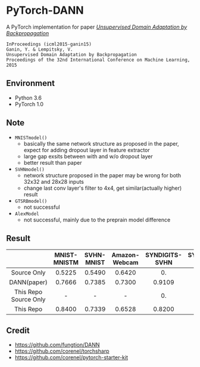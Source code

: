 # PyTorch-DANN

A PyTorch implementation for paper *[Unsupervised Domain Adaptation by Backpropagation](http://sites.skoltech.ru/compvision/projects/grl/)*

    InProceedings (icml2015-ganin15)
    Ganin, Y. & Lempitsky, V.
    Unsupervised Domain Adaptation by Backpropagation
    Proceedings of the 32nd International Conference on Machine Learning, 2015

## Environment

- Python 3.6
- PyTorch 1.0

## Note

- `MNISTmodel()`
    - basically the same network structure as proposed in the paper, expect for adding dropout layer in feature extractor
    - large gap exsits between with and w/o dropout layer
    - better result than paper
- `SVHNmodel()`
    - network structure proposed in the paper may be wrong for both 32x32 and 28x28 inputs
    - change last conv layer's filter to 4x4, get similar(actually higher) result
- `GTSRBmodel()`
    - not successful
- `AlexModel`
    - not successful, mainly due to the preprain model difference

## Result

|                      | MNIST-MNISTM   | SVHN-MNIST | Amazon-Webcam | SYNDIGITS-SVHN | SYNSIGNS-GTSRB |
| :------------------: | :------------: | :--------: | :-----------: |:-------------: |:-------------: |
| Source Only          |   0.5225       |  0.5490    |  0.6420       | 0.             | 0.             |
| DANN(paper)          |   0.7666       |  0.7385    |  0.7300       | 0.9109         | 0.7900         |
| This Repo Source Only|   -            |  -         |  -            | 0.             | 0.             |
| This Repo            |   0.8400       |  0.7339    |  0.6528       | 0.8200         | 0.6200         |

## Credit

- <https://github.com/fungtion/DANN>
- <https://github.com/corenel/torchsharp>
- <https://github.com/corenel/pytorch-starter-kit>
